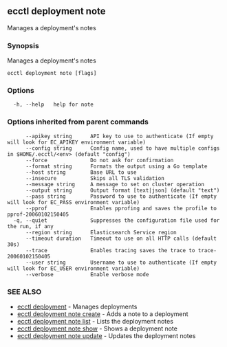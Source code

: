 ## ecctl deployment note

Manages a deployment's notes

### Synopsis

Manages a deployment's notes

```
ecctl deployment note [flags]
```

### Options

```
  -h, --help   help for note
```

### Options inherited from parent commands

```
      --apikey string      API key to use to authenticate (If empty will look for EC_APIKEY environment variable)
      --config string      Config name, used to have multiple configs in $HOME/.ecctl/<env> (default "config")
      --force              Do not ask for confirmation
      --format string      Formats the output using a Go template
      --host string        Base URL to use
      --insecure           Skips all TLS validation
      --message string     A message to set on cluster operation
      --output string      Output format [text|json] (default "text")
      --pass string        Password to use to authenticate (If empty will look for EC_PASS environment variable)
      --pprof              Enables pprofing and saves the profile to pprof-20060102150405
  -q, --quiet              Suppresses the configuration file used for the run, if any
      --region string      Elasticsearch Service region
      --timeout duration   Timeout to use on all HTTP calls (default 30s)
      --trace              Enables tracing saves the trace to trace-20060102150405
      --user string        Username to use to authenticate (If empty will look for EC_USER environment variable)
      --verbose            Enable verbose mode
```

### SEE ALSO

* [ecctl deployment](ecctl_deployment.md)	 - Manages deployments
* [ecctl deployment note create](ecctl_deployment_note_create.md)	 - Adds a note to a deployment
* [ecctl deployment note list](ecctl_deployment_note_list.md)	 - Lists the deployment notes
* [ecctl deployment note show](ecctl_deployment_note_show.md)	 - Shows a deployment note
* [ecctl deployment note update](ecctl_deployment_note_update.md)	 - Updates the deployment notes

